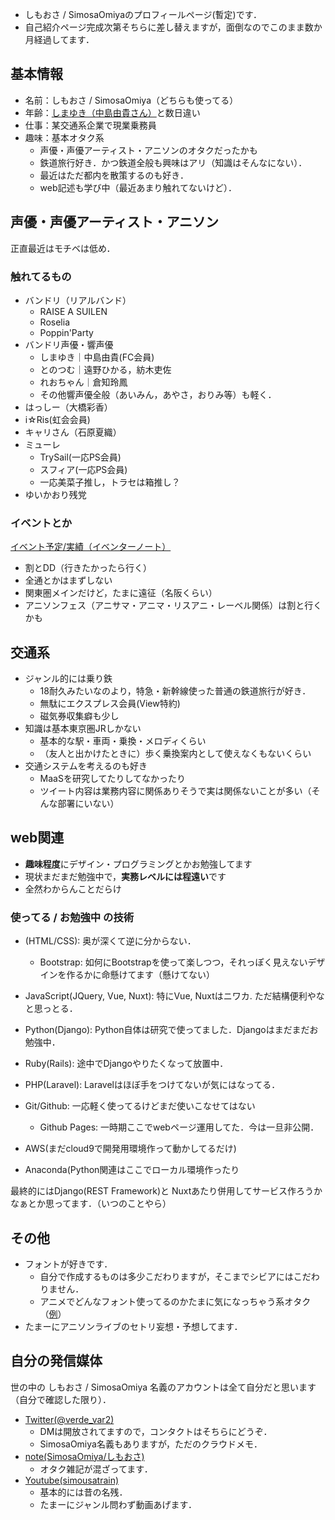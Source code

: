 - しもおさ / SimosaOmiyaのプロフィールページ(暫定)です．
- 自己紹介ページ完成次第そちらに差し替えますが，面倒なのでこのまま数か月経過してます．

## 基本情報
- 名前：しもおさ / SimosaOmiya（どちらも使ってる）
- 年齢：<a href="https://twitter.com/Yuki_Nakashim" target="_blank">しまゆき（中島由貴さん）</a>と数日違い
- 仕事：某交通系企業で現業乗務員
- 趣味：基本オタク系
	- 声優・声優アーティスト・アニソンのオタクだったかも
	- 鉄道旅行好き．かつ鉄道全般も興味はアリ（知識はそんなにない）．
	- 最近はただ都内を散策するのも好き．
	- web記述も学び中（最近あまり触れてないけど）．

## 声優・声優アーティスト・アニソン

正直最近はモチベは低め．

### 触れてるもの
- バンドリ（リアルバンド）
	- RAISE A SUILEN
	- Roselia
	- Poppin'Party
- バンドリ声優・響声優
	- しまゆき｜中島由貴(FC会員)
	- とのつむ｜遠野ひかる，紡木吏佐
	- れおちゃん｜倉知玲鳳
	- その他響声優全般（あいみん，あやさ，おりみ等）も軽く．
- はっしー（大橋彩香）
- i☆Ris(虹会会員)
- キャリさん（石原夏織）
- ミューレ
	- TrySail(一応PS会員)
	- スフィア(一応PS会員)
	- 一応美菜子推し，トラセは箱推し？
- ゆいかおり残党

### イベントとか

<a href="https://www.eventernote.com/users/verde_var2" target="_blank">イベント予定/実績（イベンターノート）</a>

- 割とDD（行きたかったら行く）
- 全通とかはまずしない
- 関東圏メインだけど，たまに遠征（名阪くらい）
- アニソンフェス（アニサマ・アニマ・リスアニ・レーベル関係）は割と行くかも


## 交通系
- ジャンル的には乗り鉄
	- 18耐久みたいなのより，特急・新幹線使った普通の鉄道旅行が好き．
	- 無駄にエクスプレス会員(View特約)
	- 磁気券収集癖も少し
- 知識は基本東京圏JRしかない
	- 基本的な駅・車両・乗換・メロディくらい
	- （友人と出かけたときに）歩く乗換案内として使えなくもないくらい
- 交通システムを考えるのも好き
	- MaaSを研究してたりしてなかったり
	- ツイート内容は業務内容に関係ありそうで実は関係ないことが多い（そんな部署にいない）

## web関連
- **趣味程度**にデザイン・プログラミングとかお勉強してます
- 現状まだまだ勉強中で，**実務レベルには程遠い**です
- 全然わからんことだらけ

### 使ってる / お勉強中 の技術
- (HTML/CSS): 奥が深くて逆に分からない．
  - Bootstrap: 如何にBootstrapを使って楽しつつ，それっぽく見えないデザインを作るかに命懸けてます（懸けてない）
- JavaScript(JQuery, Vue, Nuxt): 特にVue, Nuxtはニワカ. ただ結構便利やなと思っとる．
- Python(Django): Python自体は研究で使ってました．Djangoはまだまだお勉強中．
- Ruby(Rails): 途中でDjangoやりたくなって放置中．
- PHP(Laravel): Laravelはほぼ手をつけてないが気にはなってる．
- Git/Github: 一応軽く使ってるけどまだ使いこなせてはない
  - Github Pages: 一時期ここでwebページ運用してた．今は一旦非公開．

- AWS(まだcloud9で開発用環境作って動かしてるだけ)
- Anaconda(Python関連はここでローカル環境作ったり

最終的にはDjango(REST Framework)と Nuxtあたり併用してサービス作ろうかなぁとか思ってます．（いつのことやら）

## その他
- フォントが好きです．
	- 自分で作成するものは多少こだわりますが，そこまでシビアにはこだわりません．
	- アニメでどんなフォント使ってるのかたまに気になっちゃう系オタク（<a href="https://note.com/simosaomiya/n/n243946da3290" target="_blank">例</a>）	
- たまーにアニソンライブのセトリ妄想・予想してます． 

## 自分の発信媒体
世の中の しもおさ / SimosaOmiya 名義のアカウントは全て自分だと思います（自分で確認した限り）．

- <a href="https://twitter.com/verde_var2" target="_blank">Twitter(@verde_var2)</a>
	- DMは開放されてますので，コンタクトはそちらにどうぞ．
	- SimosaOmiya名義もありますが，ただのクラウドメモ．
- <a href="https://note.com/simosaomiya" target="_blank">note(SimosaOmiya/しもおさ)</a>
	- オタク雑記が混ざってます．
- <a href="https://www.youtube.com/channel/UCSSqnPW818ZzHP5xZ5PbDrA" target="_blank">Youtube(simousatrain)</a>
	- 基本的には昔の名残．
	- たまーにジャンル問わず動画あげます．
